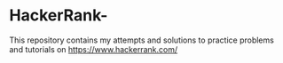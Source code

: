 # HackerRank-

This repository contains my attempts and solutions to practice problems and tutorials on https://www.hackerrank.com/
